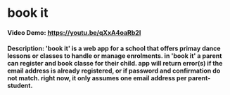# book it
#### Video Demo: https://youtu.be/qXxA4oaRb2I
#### Description: 'book it' is a web app for a school that offers primay dance lessons or classes to handle or manage enrolments. in 'book it' a parent can register and book classe for their child. app will return error(s) if the email address is already registered, or if password and confirmation do not match. right now, it only assumes one email address per parent-student. 
